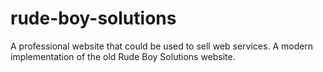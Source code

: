 # rude-boy-solutions
A professional website that could be used to sell web services. A modern implementation of the old Rude Boy Solutions website.

